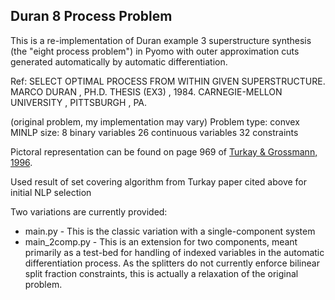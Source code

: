 ## Duran 8 Process Problem
This is a re-implementation of Duran example 3 superstructure synthesis (the "eight process problem") in Pyomo with outer approximation cuts generated automatically by automatic differentiation.

Ref:
    SELECT OPTIMAL PROCESS FROM WITHIN GIVEN SUPERSTRUCTURE.
    MARCO DURAN , PH.D. THESIS (EX3) , 1984.
    CARNEGIE-MELLON UNIVERSITY , PITTSBURGH , PA.

(original problem, my implementation may vary)
    Problem type:   convex MINLP
            size:    8  binary variables
                    26  continuous variables
                    32  constraints

Pictoral representation can be found on
page 969 of [Turkay & Grossmann, 1996](http://dx.doi.org/10.1016/0098-1354(95)00219-7).

Used result of set covering algorithm from Turkay paper cited above for initial NLP selection

Two variations are currently provided:
* main.py - This is the classic variation with a single-component system
* main_2comp.py - This is an extension for two components, meant primarily as a test-bed for handling of indexed variables in the automatic differentiation process. As the splitters do not currently enforce bilinear split fraction constraints, this is actually a relaxation of the original problem.